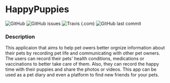 # HappyPuppies
![GitHub](https://img.shields.io/github/license/Longweig/HappyPuppies) ![GitHub issues](https://img.shields.io/github/issues/Longweig/HappyPuppies) 
![Travis (.com)](https://img.shields.io/travis/com/Longweig/HappyPuppies) ![GitHub last commit](https://img.shields.io/github/last-commit/Longweig/HappyPuppies?logo=Github)
### Description
This applicaion that aims to help pet owers better orgnize information about their pets by recording pet life and communicating with other pet owners. The users can record their pets' health conditions, medications or vaccinations to better take care of them. Also, they can record the happy time with their puppies and share the photos or videos. This app can be used as a pet diary and even a platform to find new friends for your pets.


